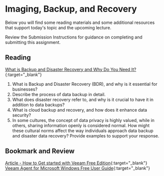 # Imaging, Backup, and Recovery

Below you will find some reading materials and some additional resources that support today's topic and the upcoming lecture.

Review the Submission Instructions for guidance on completing and submitting this assignment.

## Reading

[What is Backup and Disaster Recovery and Why Do You Need It?](https://www.ninjaone.com/blog/what-is-backup-and-disaster-recovery-and-why-do-you-need-it/){:target="_blank"}

1. What is Backup and Disaster Recovery (BDR), and why is it essential for businesses?
1. Describe the process of data backup in detail.
1. What does disaster recovery refer to, and why is it crucial to have it in addition to data backups?
1. What is cloud backup and recovery, and how does it enhance data security?
1. In some cultures, the concept of data privacy is highly valued, while in others, sharing information openly is considered normal. How might these cultural norms affect the way individuals approach data backup and disaster data recovery? Provide examples to support your response.

## Bookmark and Review
[Article - How to Get started with Veeam Free Edition](https://www.veeam.com/blog/how-to-get-started-with-veeam-backup-free-edition.html){:target="_blank"}
[Veeam Agent for Microsoft Windows Free User Guide](https://www.veeam.com/documentation-guides-datasheets.html?productId=42&version=product:42/162){:target="_blank"}